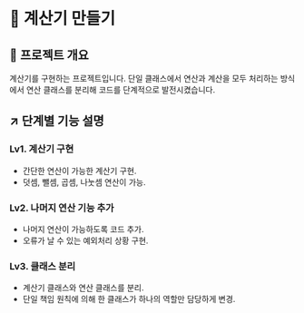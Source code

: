# 🧮 계산기 만들기

## 📄 프로젝트 개요
계산기를 구현하는 프로젝트입니다. 단일 클래스에서 연산과 계산을 모두 처리하는 방식에서 연산 클래스를 분리해 코드를 단계적으로 발전시켰습니다.

## ↗️ 단계별 기능 설명
### Lv1. 계산기 구현

- 간단한 연산이 가능한 계산기 구현.
- 덧셈, 뺄셈, 곱셈, 나눗셈 연산이 가능.


### Lv2. 나머지 연산 기능 추가

- 나머지 연산이 가능하도록 코드 추가.
- 오류가 날 수 있는 예외처리 상황 구현.

### Lv3. 클래스 분리

- 계산기 클래스와 연산 클래스를 분리.
- 단일 책임 원칙에 의해 한 클래스가 하나의 역할만 담당하게 변경.





